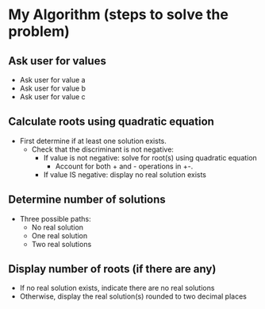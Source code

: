 # My Algorithm (steps to solve the problem)

## Ask user for values
- Ask user for value a
- Ask user for value b
- Ask user for value c

## Calculate roots using quadratic equation
- First determine if at least one solution exists. 
    - Check that the discriminant is not negative: 
        - If value is not negative: solve for root(s) using quadratic equation
            - Account for both + and - operations in +-. 
        - If value IS negative: display no real solution exists

## Determine number of solutions
- Three possible paths:
    - No real solution
    - One real solution
    - Two real solutions
    
## Display number of roots (if there are any)
- If no real solution exists, indicate there are no real solutions
- Otherwise, display the real solution(s) rounded to two decimal places